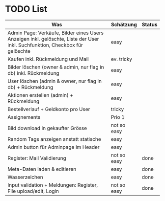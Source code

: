 # TODO List

Was | Schätzung | Status
--- | --- | ---
Admin Page: Verkäufe,  Bilder eines Users Anzeigen inkl. gelöschte, Liste der User inkl. Suchfunktion, Checkbox für gelöschte | easy | 
Kaufen inkl. Rückmeldung und Mail | ev. tricky |
Bilder löschen (owner & admin, nur flag in db) inkl. Rückmeldung | easy |
User löschen (admin & owner, nur flag in db) + Rückmeldung | easy |
Aktionen erstellen (admin) + Rückmeldung | easy |
Bestellverlauf + Geldkonto pro User | tricky |
Assignements | Prio 1 |
Bild download in gekaufter Grösse | not so easy |
Random Tags anzeigen anstatt statische | easy |
Admin button für Adminpage im Header | easy |
Register: Mail Validierung | not so easy | done
Meta-Daten laden & editieren | easy | done
Wasserzeichen | easy | done
Input validation + Meldungen: Register, File upload/edit, Login | not so easy | done